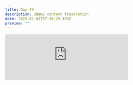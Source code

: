 ```yaml
---
title: Day 49
description: Udemy content frustration
date: 2023-02-01T07:36:29.105Z
preview: ""
---
```

<iframe src="https://mastodontech.de/@larnius/109790397741013094/embed" class="mastodon-embed" style="max-width: 100%; border: 0" width="400" allowfullscreen="allowfullscreen"></iframe><script src="https://mastodontech.de/embed.js" async="async"></script>